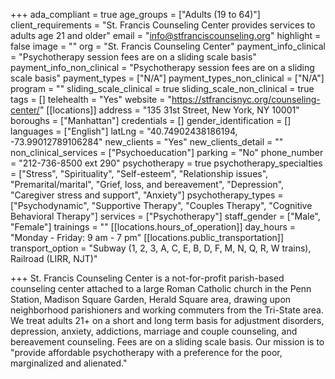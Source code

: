+++
ada_compliant = true
age_groups = ["Adults (19 to 64)"]
client_requirements = "St. Francis Counseling Center provides services to adults age 21 and older"
email = "info@stfranciscounseling.org"
highlight = false
image = ""
org = "St. Francis Counseling Center"
payment_info_clinical = "Psychotherapy session fees are on a sliding scale basis"
payment_info_non_clinical = "Psychotherapy session fees are on a sliding scale basis"
payment_types = ["N/A"]
payment_types_non_clinical = ["N/A"]
program = ""
sliding_scale_clinical = true
sliding_scale_non_clinical = true
tags = []
telehealth = "Yes"
website = "https://stfrancisnyc.org/counseling-center/"
[[locations]]
address = "135 31st Street, New York, NY 10001"
boroughs = ["Manhattan"]
credentials = []
gender_identification = []
languages = ["English"]
latLng = "40.74902438186194, -73.99012789106284"
new_clients = "Yes"
new_clients_detail = ""
non_clinical_services = ["Psychoeducation"]
parking = "No"
phone_number = "212-736-8500 ext 290"
psychotherapy = true
psychotherapy_specialties = ["Stress", "Spirituality", "Self-esteem", "Relationship issues", "Premarital/marital", "Grief, loss, and bereavement", "Depression", "Caregiver stress and support", "Anxiety"]
psychotherapy_types = ["Psychodynamic", "Supportive Therapy", "Couples Therapy", "Cognitive Behavioral Therapy"]
services = ["Psychotherapy"]
staff_gender = ["Male", "Female"]
trainings = ""
[[locations.hours_of_operation]]
day_hours = "Monday - Friday: 9 am - 7 pm"
[[locations.public_transportation]]
transport_option = "Subway (1, 2, 3, A, C, E, B, D, F, M, N, Q, R, W trains), Railroad (LIRR, NJT)"

+++
St. Francis Counseling Center is a not-for-profit parish-based counseling center attached to a large Roman Catholic church in the Penn Station, Madison Square Garden, Herald Square area, drawing upon neighborhood parishioners and working commuters from the Tri-State area. We treat adults 21+ on a short and long term basis for adjustment disorders, depression, anxiety, addictions, marriage and couple counseling, and bereavement counseling. Fees are on a sliding scale basis. Our mission is to "provide affordable psychotherapy with a preference for the poor, marginalized and alienated."